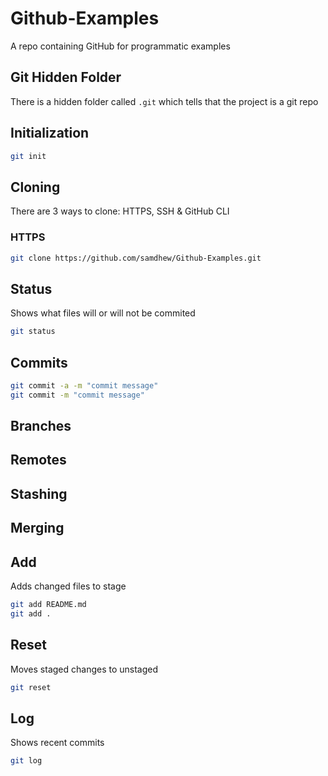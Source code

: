 # Github-Examples
A repo containing GitHub for programmatic examples

## Git Hidden Folder
There is a hidden folder called `.git` which tells that the project is a git repo

## Initialization

```sh
git init
```

## Cloning
There are 3 ways to clone: HTTPS, SSH & GitHub CLI

### HTTPS

```sh
git clone https://github.com/samdhew/Github-Examples.git
```

## Status
Shows what files will or will not be commited

```sh
git status
```

## Commits
```sh
git commit -a -m "commit message"
git commit -m "commit message"
```

## Branches

## Remotes

## Stashing

## Merging

## Add
Adds changed files to stage

```sh
git add README.md
git add .
```

## Reset
Moves staged changes to unstaged

```sh
git reset
```

## Log
Shows recent commits

```sh
git log
```